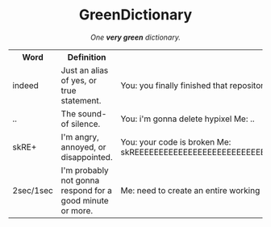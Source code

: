<h1 align="center">GreenDictionary</h1>

<p align="center"><i>One <b>very green</b> dictionary.</i></p>

<table>
  <tr>
    <th>Word</th>
    <th>Definition</th> 
    <th>Usage</th>
  </tr>
  <tr>
    <td>indeed</td>
    <td>Just an alias of yes, or true statement.</td>
    <td>You: you finally finished that repository that has no use except to link people to in special occasions? Me: indeed</td>
  </tr>
  <tr>
    <td>..</td>
    <td>The sound- of silence.</td>
    <td>You: i'm gonna delete hypixel Me: ..</td>
  </tr>
  <tr>
    <td>skRE+</td>
    <td>I'm angry, annoyed, or disappointed.</td>
    <td>You: your code is broken Me: skREEEEEEEEEEEEEEEEEEEEEEEEEEEEEEEEEEEEEEEEEEEEEEEEEEEEEEEEEEEEEEEEEEEEEEEEEEEEEEEEEEEEEEEEEEEEEEEEEEEEEEEEEEEEEEEEEEEEEEEEEEEEEEEEEEEEEEEEEEEEEEEEEEEEEEEEEEEEEEEEEEEEEEEEEEEEEEEEEEEEEEEEEEEEEEEEEEEEEEEEEEEEEEEEEEEEEEEEEEEEEEEEEEEEEEEEEEEEEEEEEEEEEEEEEEEEEEEEEEEEEEEEEEEEEEEEEEEEEEEEEEEEEEEEEEEEEEEEEEEEEEEEEEEEEEEEEEEEEEEEEEEEEEEEEEEEEEEEEEEEEEEEEEEEEEEEEEEEEEEEEEEEEEEEEEEEEEEEEEEEEEEEEEEEEEEEEEEEEEEEEEEEEEEEEEEEEEEEEEEEEEEEEEEEEEEEEEEEEEEEEEEEEEEEEEEEEEEEEEEEEEEEEEEEEEEEEEEEEEEEEEEEEEEEEE</td>
  </tr>
  <tr>
    <td>2sec/1sec</td>
    <td>I'm probably not gonna respond for a good minute or more.</td>
    <td>Me: need to create an entire working moderation discord bot, 1sec</td>
  </tr>

</table>
